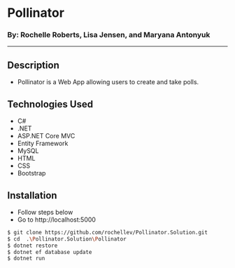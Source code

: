 # Pollinator
### By: Rochelle Roberts, Lisa Jensen, and Maryana Antonyuk
----

## Description
* Pollinator is a Web App allowing users to create and take polls.

## Technologies Used
* C#
* .NET
* ASP.NET Core MVC
* Entity Framework
* MySQL
* HTML
* CSS
* Bootstrap

## Installation
* Follow steps below
* Go to http://localhost:5000

```sh
$ git clone https://github.com/rochellev/Pollinator.Solution.git
$ cd  .\Pollinator.Solution\Pollinator
$ dotnet restore
$ dotnet ef database update
$ dotnet run
```